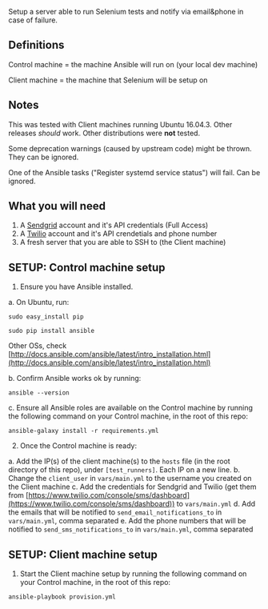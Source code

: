 Setup a server able to run Selenium tests and notify via email&phone in case of failure.

Definitions
----------------

Control machine = the machine Ansible will run on (your local dev machine)

Client machine = the machine that Selenium will be setup on


Notes
-----

This was tested with Client machines running Ubuntu 16.04.3. Other releases *should* work. Other distributions were **not** tested.

Some deprecation warnings (caused by upstream code) might be thrown. They can be ignored.

One of the Ansible tasks ("Register systemd service status") will fail. Can be ignored.


What you will need
------------------
1. A [Sendgrid](https://sendgrid.com/) account and it's API credentials (Full Access)
2. A [Twilio](https://www.twilio.com/) account and it's API crendetials and phone number
3. A fresh server that you are able to SSH to (the Client machine)


SETUP: Control machine setup
---------------------

1. Ensure you have Ansible installed.

a. On Ubuntu, run:

`sudo easy_install pip`

`sudo pip install ansible`

Other OSs, check [http://docs.ansible.com/ansible/latest/intro_installation.html](http://docs.ansible.com/ansible/latest/intro_installation.html)

b. Confirm Ansible works ok by running:

`ansible --version`

c. Ensure all Ansible roles are available on the Control machine by running the following command on your Control machine, in the root of this repo:

`ansible-galaxy install -r requirements.yml`


2. Once the Control machine is ready:

a. Add the IP(s) of the client machine(s) to the `hosts` file (in the root directory of this repo), under `[test_runners]`. Each IP on a new line.
b. Change the `client_user` in `vars/main.yml` to the username you created on the Client machine
c. Add the credentials for Sendgrid and Twilio (get them from [https://www.twilio.com/console/sms/dashboard](https://www.twilio.com/console/sms/dashboard)) to `vars/main.yml`
d. Add the emails that will be notified to `send_email_notifications_to` in `vars/main.yml`, comma separated
e. Add the phone numbers that will be notified to `send_sms_notifications_to` in `vars/main.yml`, comma separated


SETUP: Client machine setup
---------------------------

1. Start the Client machine setup by running the following command on your Control machine, in the root of this repo:

`ansible-playbook provision.yml`

